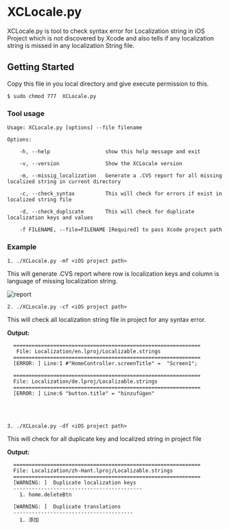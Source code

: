 # XCLocale.py
XCLocale.py is tool to check syntax error for Localization string in iOS Project which is not discovered by Xcode and also tells if any localization string is missed in any localization String file.

## Getting Started
Copy this file in you local directory and give execute permission to this.

```
$ sudo chmod 777  XCLocale.py 
```

### Tool usage
    Usage: XCLocale.py [options] --file filename

    Options:

        -h, --help                  show this help message and exit
  
        -v, --version               Show the XCLocale version
  
        -m, --missig_localization   Generate a .CVS report for all missing localized string in current directory
                        
        -c, --check_syntax          This will check for errors if exist in localized string file
                        
        -d, --check_duplicate       This will check for duplicate localization keys and values
                        
        -f FILENAME, --file=FILENAME [Required] to pass Xcode project path
  
### Example
```
1. ./XCLocale.py -mf <iOS project path>
```
This will generate .CVS report where row is localization keys and column is language of missing localization string.

![report](https://github.com/Rocker007/XCLocale/blob/master/Image%20/Report.png)


```
2. ./XCLocale.py -cf <iOS project path>
```
This will check all localization string file in project for any syntax error.


**Output:**<br/>

      =============================================================
       File: Localization/en.lproj/Localizable.strings
      =============================================================
      [ERROR: ] Line:1 #"HomeController.screenTitle" =  "Screen1";

      =============================================================
      File: Localization/de.lproj/Localizable.strings
      =============================================================
      [ERROR: ] Line:6 "button.title" = "hinzufügen"

<br/>
<br/>


```
3. ./XCLocale.py -df <iOS project path>
```
This will check for all duplicate key and localized string in project file

**Output:**<br/>

      =============================================================
      File: Localization/zh-Hant.lproj/Localizable.strings
      =============================================================
      [WARNING: ]  Duplicate localization keys
      ------------------------------------------
        1. home.deleteBtn

      [WARNING: ]  Duplicate translations
      ---------------------------------------
        1. 添加
